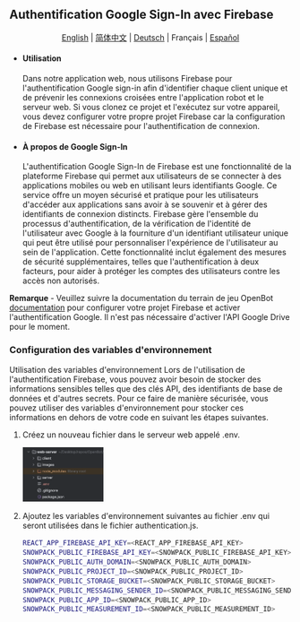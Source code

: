 ## Authentification Google Sign-In avec Firebase

<p align="center">
  <a href="README.md">English</a> |
  <a href="README.zh-CN.md">简体中文</a> |
  <a href="README.de-DE.md">Deutsch</a> |
  <span>Français</span> |
  <a href="README.es-ES.md">Español</a>
</p>

- #### Utilisation
  Dans notre application web, nous utilisons Firebase pour l'authentification Google sign-in afin d'identifier chaque client unique et de prévenir les connexions croisées entre l'application robot et le serveur web. Si vous clonez ce projet et l'exécutez sur votre appareil, vous devez configurer votre propre projet Firebase car la configuration de Firebase est nécessaire pour l'authentification de connexion.
- #### À propos de Google Sign-In
  L'authentification Google Sign-In de Firebase est une fonctionnalité de la plateforme Firebase qui permet aux utilisateurs de se connecter à des applications mobiles ou web en utilisant leurs identifiants Google. Ce service offre un moyen sécurisé et pratique pour les utilisateurs d'accéder aux applications sans avoir à se souvenir et à gérer des identifiants de connexion distincts. Firebase gère l'ensemble du processus d'authentification, de la vérification de l'identité de l'utilisateur avec Google à la fourniture d'un identifiant utilisateur unique qui peut être utilisé pour personnaliser l'expérience de l'utilisateur au sein de l'application. Cette fonctionnalité inclut également des mesures de sécurité supplémentaires, telles que l'authentification à deux facteurs, pour aider à protéger les comptes des utilisateurs contre les accès non autorisés.

**Remarque** - Veuillez suivre la documentation du terrain de jeu OpenBot [documentation](../../../../open-code/src/services/README.fr-FR.md) pour configurer votre projet Firebase et activer l'authentification Google. Il n'est pas nécessaire d'activer l'API Google Drive pour le moment.

### Configuration des variables d'environnement

Utilisation des variables d'environnement Lors de l'utilisation de l'authentification Firebase, vous pouvez avoir besoin de stocker des informations sensibles telles que des clés API, des identifiants de base de données et d'autres secrets. Pour ce faire de manière sécurisée, vous pouvez utiliser des variables d'environnement pour stocker ces informations en dehors de votre code en suivant les étapes suivantes.

1. Créez un nouveau fichier dans le serveur web appelé .env.

   <img src="../../images/firebase_web_server_env_variable.png" width="30%"/>

2. Ajoutez les variables d'environnement suivantes au fichier .env qui seront utilisées dans le fichier authentication.js.
      ```bash
      REACT_APP_FIREBASE_API_KEY=<REACT_APP_FIREBASE_API_KEY>
      SNOWPACK_PUBLIC_FIREBASE_API_KEY=<SNOWPACK_PUBLIC_FIREBASE_API_KEY>
      SNOWPACK_PUBLIC_AUTH_DOMAIN=<SNOWPACK_PUBLIC_AUTH_DOMAIN>
      SNOWPACK_PUBLIC_PROJECT_ID=<SNOWPACK_PUBLIC_PROJECT_ID>
      SNOWPACK_PUBLIC_STORAGE_BUCKET=<SNOWPACK_PUBLIC_STORAGE_BUCKET>
      SNOWPACK_PUBLIC_MESSAGING_SENDER_ID=<SNOWPACK_PUBLIC_MESSAGING_SENDER_ID>
      SNOWPACK_PUBLIC_APP_ID=<SNOWPACK_PUBLIC_APP_ID>
      SNOWPACK_PUBLIC_MEASUREMENT_ID=<SNOWPACK_PUBLIC_MEASUREMENT_ID>
   ```